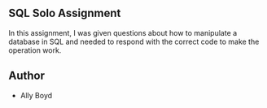 ## SQL Solo Assignment

In this assignment, I was given questions about how to manipulate a database in SQL and needed to respond with the correct code to make the operation work.

## Author
- Ally Boyd
